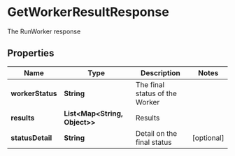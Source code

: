

# GetWorkerResultResponse

The RunWorker response

## Properties

| Name | Type | Description | Notes |
|------------ | ------------- | ------------- | -------------|
|**workerStatus** | **String** | The final status of the Worker |  |
|**results** | **List&lt;Map&lt;String, Object&gt;&gt;** | Results |  |
|**statusDetail** | **String** | Detail on the final status |  [optional] |



